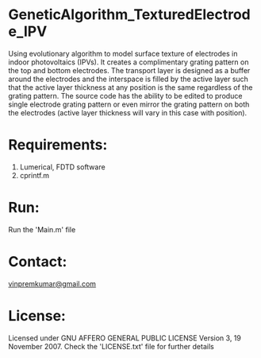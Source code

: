 # GeneticAlgorithm_TexturedElectrode_IPV
Using evolutionary algorithm to model surface texture of electrodes in indoor photovoltaics (IPVs). It creates a complimentary grating pattern on the top and bottom electrodes. The transport layer is designed as a buffer around the electrodes and the interspace is filled by the active layer such that the active layer thickness at any position is the same regardless of the grating pattern. The source code has the ability to be edited to produce single electrode grating pattern or even mirror the grating pattern on both the electrodes (active layer thickness will vary in this case with position).

# Requirements:
1) Lumerical, FDTD software
2) cprintf.m

# Run:
Run the 'Main.m' file

# Contact:
vinpremkumar@gmail.com

# License:
Licensed under GNU AFFERO GENERAL PUBLIC LICENSE Version 3, 19 November 2007. Check the 'LICENSE.txt' file for further details
